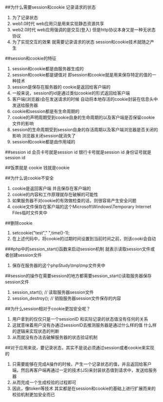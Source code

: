##为什么需要session和cookie  记录请求的状态

1. 为了记录状态
2. web1.0时代 web应用只是用来实现静态资源共享
3. web2.0时代 web应用强调的是交互(登入) 但是http协议本身又是一种无状态协议 
4. 为了实现交互的效果 就需要记录请求的状态 session和cookie技术就随之产生


##session和cookie的特征

1. session和cookie都是由服务器生成的
2. session和cookie都是键值对  即session和cookie就是用来保存特定的值的一种技术
3. session是保存在服务器的 cookie是返回给客户端的
4. 一般来说，session的id是通过类似cookie的形式返回给客户端
5. 客户端(浏览器)会在发送请求的时候 自动将本地存活的cookie封装在信息头中发送给服务器
6. cookie和session都是有生命周期的
7. cookie的声明周期受到cookie自身的生命周期的以及客户端是否保留cookie文件的影响
8. session的生命周期受到session自身的存活周期以及客户端浏览器是否关闭的影响  浏览器关闭session就消失了
9. session和cookie都是由作用域的



##session id 会员卡号就是session id 银行卡号就是session id 身份证号就是 session id

##饭票就是 cookie 钱就是cookie



##为什么说cookie不安全

1. cookie是返回客户端 并且保存在客户端的
2. cookie的内容和工作原理就存在破解的可能性
3. 如果服务器不对cookie的有效做检查的话，则很容易产生安全问题
4. cookie文件保存在客户端的这个Microsoft\Windows\Temporary Internet Files临时文件夹中

##删除cookie

1. setcookie("test"," ",time()-1);
2. 在上述代码中，将cookie的过期时间设置到当前时间之前，则该cooki会自动


###php中的session_start()函数来启动session机制 就表示读取session文件或者创建session文件

1. 保存在服务器的这个phpStudy\tmp\tmp文件夹中


##session的操作在需要session的地方都需要session_start()读取服务器保存session文件


1. session_start(); // 读取服务器session文件
2. session_destroy(); // 销毁服务器session文件保存的内容

##为什么session相对于cookie更加安全呢？

1. 用户拿到的仅仅只是一个sessionID 和实际记录的状态值没有任何的关系
2. 这就意味着用户没有办通过sessionID去推测服务器是通过什么样的值 什么样的逻辑来实现状态的判断
3. 从而就没有办法去破解服务器的状态验证机制


##对于应用来说，要记录状态，其实不是说必须通过session或者cookie来实现的

1. 只需要能够在完成A操作的时候，产生一个记录状态的值，并且返回给客户端，然后再客户端再通过一定的技术(JS)来封装状态值到请求中，发送给服务器
2. 从而完成一个生成校验的过程即可
3. 因此，像token等技术 其实都是在session和cookie的基础上进行扩展而来的 校验机制更加安全而已